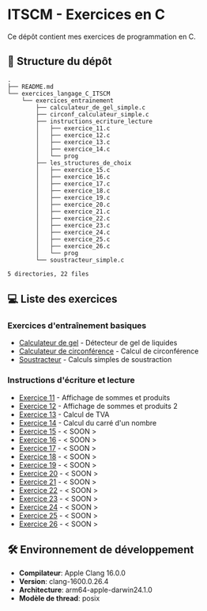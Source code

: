 # ITSCM - Exercices en C
Ce dépôt contient mes exercices de programmation en C.

## 📂 Structure du dépôt
```
.
├── README.md
└── exercices_langage_C_ITSCM
    └── exercices_entrainement
        ├── calculateur_de_gel_simple.c
        ├── circonf_calculateur_simple.c
        ├── instructions_ecriture_lecture
        │   ├── exercice_11.c
        │   ├── exercice_12.c
        │   ├── exercice_13.c
        │   ├── exercice_14.c
        │   └── prog
        ├── les_structures_de_choix
        │   ├── exercice_15.c
        │   ├── exercice_16.c
        │   ├── exercice_17.c
        │   ├── exercice_18.c
        │   ├── exercice_19.c
        │   ├── exercice_20.c
        │   ├── exercice_21.c
        │   ├── exercice_22.c
        │   ├── exercice_23.c
        │   ├── exercice_24.c
        │   ├── exercice_25.c
        │   ├── exercice_26.c
        │   └── prog
        └── soustracteur_simple.c

5 directories, 22 files
```

## 💻 Liste des exercices
### Exercices d'entraînement basiques
- [Calculateur de gel](exercices_langage_C_ITSCM/exercices_entrainement/calculateur_de_gel_simple.c) - Détecteur de gel de liquides
- [Calculateur de circonférence](exercices_langage_C_ITSCM/exercices_entrainement/circonf_calculateur_simple.c) - Calcul de circonférence
- [Soustracteur](exercices_langage_C_ITSCM/exercices_entrainement/soustracteur_simple.c) - Calculs simples de soustraction

### Instructions d'écriture et lecture
- [Exercice 11](exercices_langage_C_ITSCM/exercices_entrainement/instructions_ecriture_lecture/exercice_11.c) - Affichage de sommes et produits
- [Exercice 12](exercices_langage_C_ITSCM/exercices_entrainement/instructions_ecriture_lecture/exercice_12.c) - Affichage de sommes et produits 2
- [Exercice 13](exercices_langage_C_ITSCM/exercices_entrainement/instructions_ecriture_lecture/exercice_13.c) - Calcul de TVA
- [Exercice 14](exercices_langage_C_ITSCM/exercices_entrainement/instructions_ecriture_lecture/exercice_14.c) - Calcul du carré d'un nombre
- [Exercice 15](exercices_langage_C_ITSCM/exercices_entrainement/les_structures_de_choix/exercice_15.c) - < SOON >
- [Exercice 16](exercices_langage_C_ITSCM/exercices_entrainement/les_structures_de_choix/exercice_16.c) - < SOON >
- [Exercice 17](exercices_langage_C_ITSCM/exercices_entrainement/les_structures_de_choix/exercice_17.c) - < SOON >
- [Exercice 18](exercices_langage_C_ITSCM/exercices_entrainement/les_structures_de_choix/exercice_18.c) - < SOON >
- [Exercice 19](exercices_langage_C_ITSCM/exercices_entrainement/les_structures_de_choix/exercice_19.c) - < SOON >
- [Exercice 20](exercices_langage_C_ITSCM/exercices_entrainement/les_structures_de_choix/exercice_20.c) - < SOON >
- [Exercice 21](exercices_langage_C_ITSCM/exercices_entrainement/les_structures_de_choix/exercice_21.c) - < SOON >
- [Exercice 22](exercices_langage_C_ITSCM/exercices_entrainement/les_structures_de_choix/exercice_22.c) - < SOON >
- [Exercice 23](exercices_langage_C_ITSCM/exercices_entrainement/les_structures_de_choix/exercice_23.c) - < SOON >
- [Exercice 24](exercices_langage_C_ITSCM/exercices_entrainement/les_structures_de_choix/exercice_24.c) - < SOON >
- [Exercice 25](exercices_langage_C_ITSCM/exercices_entrainement/les_structures_de_choix/exercice_25.c) - < SOON >
- [Exercice 26](exercices_langage_C_ITSCM/exercices_entrainement/les_structures_de_choix/exercice_26.c) - < SOON >

## 🛠 Environnement de développement
- **Compilateur**: Apple Clang 16.0.0
- **Version**: clang-1600.0.26.4
- **Architecture**: arm64-apple-darwin24.1.0
- **Modèle de thread**: posix

